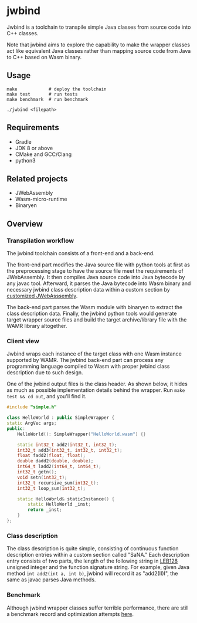 # jwbind

Jwbind is a toolchain to transpile simple Java classes from source code into C++ classes. 

Note that jwbind aims to explore the capability to make the wrapper classes act like equivalent Java classes rather than mapping source code from Java to C++ based on Wasm binary.

## Usage

```
make            # deploy the toolchain
make test       # run tests
make benchmark	# run benchmark

./jwbind <filepath>
```

## Requirements

* Gradle
* JDK 8 or above
* CMake and GCC/Clang
* python3

## Related projects

* JWebAssembly
* Wasm-micro-runtime
* Binaryen

## Overview

### Transpilation workflow

The jwbind toolchain consists of a front-end and a back-end. 

The front-end part modifies the Java source file with python tools at first as the preprocessing stage to have the source file meet the requirements of JWebAssembly. It then compiles Java source code into Java bytecode by any javac tool. Afterward, it parses the Java bytecode into Wasm binary and necessary jwbind class description data within a custom section by [customized JWebAsssembly](https://github.com/MrHate/JWebAssembly).

The back-end part parses the Wasm module with binaryen to extract the class description data. Finally, the jwbind python tools would generate target wrapper source files and build the target archive/library file with the WAMR library altogether.

### Client view

Jwbind wraps each instance of the target class with one Wasm instance supported by WAMR. The jwbind back-end part can process any programming language compiled to Wasm with proper jwbind class description due to such design.

One of the jwbind output files is the class header. As shown below, it hides as much as possible implementation details behind the wrapper. Run `make test && cd out`, and you'll find it.

```c++
#include "simple.h"

class HelloWorld : public SimpleWrapper {
static ArgVec args;
public:
	HelloWorld(): SimpleWrapper("HelloWorld.wasm") {}

	static int32_t add2(int32_t, int32_t);
	int32_t add3(int32_t, int32_t, int32_t);
	float fadd2(float, float);
	double dadd2(double, double);
	int64_t ladd2(int64_t, int64_t);
	int32_t getn();
	void setn(int32_t);
	int32_t recursive_sum(int32_t);
	int32_t loop_sum(int32_t);

	static HelloWorld& staticInstance() {
		static HelloWorld _inst;
		return _inst;
	}
};

```

### Class description

The class description is quite simple, consisting of continuous function description entries within a custom section called "SaNA." Each description entry consists of two parts, the length of the following string in [LEB128](https://en.wikipedia.org/wiki/LEB128) unsigned integer and the function signature string. For example, given Java method `int add2(int a, int b)`, jwbind will record it as "add2(II)I", the same as javac parses Java methods.

### Benchmark

Although jwbind wrapper classes suffer terrible performance, there are still a benchmark record and optimization attempts [here](./cpp/benchmark/README.md).

